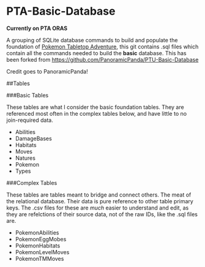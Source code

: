 # PTA-Basic-Database
**Currently on PTA ORAS**

A grouping of SQLite database commands to build and populate the foundation of [Pokemon Tabletop Adventure](http://forums.pokemontabletop.com/forum/30012377/), this git contains .sql files which contain all the commands needed to build the **basic** database. This has been forked from https://github.com/PanoramicPanda/PTU-Basic-Database

Credit goes to PanoramicPanda!

##Tables

###Basic Tables

These tables are what I consider the basic foundation tables. They are referenced most often in the complex tables below, and have little to no join-required data.

- Abilities
- DamageBases
- Habitats
- Moves
- Natures
- Pokemon
- Types

###Complex Tables

These tables are tables meant to bridge and connect others. The meat of the relational database. Their data is pure reference to other table primary keys. The .csv files for these are *much* easier to understand and edit, as they are refelctions of their source data, not of the raw IDs, like the .sql files are.

- PokemonAbilities
- PokemonEggMobes
- PokemonHabitats
- PokemonLevelMoves
- PokemonTMMoves

